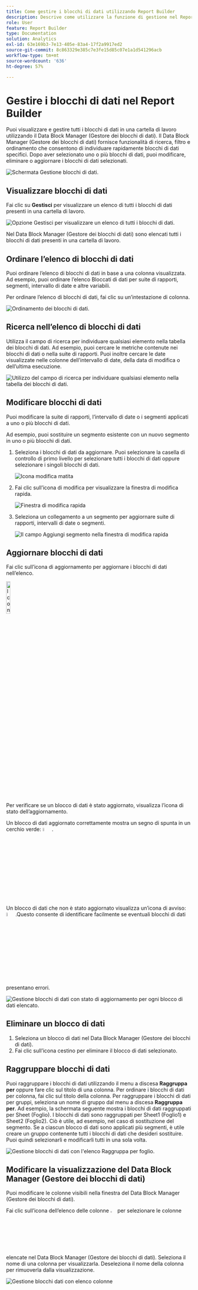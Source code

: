 ```yaml
---
title: Come gestire i blocchi di dati utilizzando Report Builder
description: Descrive come utilizzare la funzione di gestione nel Report Builder
role: User
feature: Report Builder
type: Documentation
solution: Analytics
exl-id: 63e169b3-7e13-405e-83a4-17f2a9917ed2
source-git-commit: 8c863329e385c7e3fe15d85c07e1a1d541296acb
workflow-type: tm+mt
source-wordcount: '636'
ht-degree: 57%

---
```


# Gestire i blocchi di dati nel Report Builder

Puoi visualizzare e gestire tutti i blocchi di dati in una cartella di lavoro utilizzando il Data Block Manager (Gestore dei blocchi di dati). Il Data Block Manager (Gestore dei blocchi di dati) fornisce funzionalità di ricerca, filtro e ordinamento che consentono di individuare rapidamente blocchi di dati specifici. Dopo aver selezionato uno o più blocchi di dati, puoi modificare, eliminare o aggiornare i blocchi di dati selezionati.

![Schermata Gestione blocchi di dati.](./assets/image52.png)

## Visualizzare blocchi di dati

Fai clic su **Gestisci** per visualizzare un elenco di tutti i blocchi di dati presenti in una cartella di lavoro.

![Opzione Gestisci per visualizzare un elenco di tutti i blocchi di dati.](./assets/image53.png)

Nel Data Block Manager (Gestore dei blocchi di dati) sono elencati tutti i blocchi di dati presenti in una cartella di lavoro. 

## Ordinare l’elenco di blocchi di dati

Puoi ordinare l’elenco di blocchi di dati in base a una colonna visualizzata. Ad esempio, puoi ordinare l’elenco Bloccati di dati per suite di rapporti, segmenti, intervallo di date e altre variabili.

Per ordinare l’elenco di blocchi di dati, fai clic su un’intestazione di colonna.

![Ordinamento dei blocchi di dati.](./assets/image54.png)

## Ricerca nell’elenco di blocchi di dati

Utilizza il campo di ricerca per individuare qualsiasi elemento nella tabella dei blocchi di dati. Ad esempio, puoi cercare le metriche contenute nei blocchi di dati o nella suite di rapporti. Puoi inoltre cercare le date visualizzate nelle colonne dell’intervallo di date, della data di modifica o dell’ultima esecuzione.

![Utilizzo del campo di ricerca per individuare qualsiasi elemento nella tabella dei blocchi di dati.](./assets/image55.png)

## Modificare blocchi di dati

Puoi modificare la suite di rapporti, l’intervallo di date o i segmenti applicati a uno o più blocchi di dati.

Ad esempio, puoi sostituire un segmento esistente con un nuovo segmento in uno o più blocchi di dati.

1. Seleziona i blocchi di dati da aggiornare. Puoi selezionare la casella di controllo di primo livello per selezionare tutti i blocchi di dati oppure selezionare i singoli blocchi di dati.

   ![Icona modifica matita](./assets/image56.png)

1. Fai clic sull’icona di modifica per visualizzare la finestra di modifica rapida.

   ![Finestra di modifica rapida](./assets/image58.png)

1. Seleziona un collegamento a un segmento per aggiornare suite di rapporti, intervalli di date o segmenti.

   ![Il campo Aggiungi segmento nella finestra di modifica rapida](./assets/image59.png)

## Aggiornare blocchi di dati

Fai clic sull’icona di aggiornamento per aggiornare i blocchi di dati nell’elenco.

<img src="./assets/refresh-icon.png" width="15%" alt="Icona Aggiorna"/>

Per verificare se un blocco di dati è stato aggiornato, visualizza l’icona di stato dell’aggiornamento.

Un blocco di dati aggiornato correttamente mostra un segno di spunta in un cerchio verde: <img src="./assets/refresh-success.png" width="5%" alt="Cerchio verde con icona segno di spunta"/>.

Un blocco di dati che non è stato aggiornato visualizza un’icona di avviso: <img src="./assets/refresh-failure.png" width="5%" alt="Triangolo rosso con icona punto esclamativo"/>.Questo consente di identificare facilmente se eventuali blocchi di dati presentano errori.


![Gestione blocchi di dati con stato di aggiornamento per ogni blocco di dati elencato.](./assets/image512.png)

## Eliminare un blocco di dati

1. Seleziona un blocco di dati nel Data Block Manager (Gestore dei blocchi di dati).
1. Fai clic sull’icona cestino per eliminare il blocco di dati selezionato.

## Raggruppare blocchi di dati

Puoi raggruppare i blocchi di dati utilizzando il menu a discesa **Raggruppa per** oppure fare clic sul titolo di una colonna. Per ordinare i blocchi di dati per colonna, fai clic sul titolo della colonna. Per raggruppare i blocchi di dati per gruppi, seleziona un nome di gruppo dal menu a discesa **Raggruppa per**. Ad esempio, la schermata seguente mostra i blocchi di dati raggruppati per Sheet (Foglio). I blocchi di dati sono raggruppati per Sheet1 (Foglio1) e Sheet2 (Foglio2). Ciò è utile, ad esempio, nel caso di sostituzione del segmento. Se a ciascun blocco di dati sono applicati più segmenti, è utile creare un gruppo contenente tutti i blocchi di dati che desideri sostituire. Puoi quindi selezionarli e modificarli tutti in una sola volta.

![Gestione blocchi di dati con l&#39;elenco Raggruppa per foglio.](./assets/group-data-blocks.png)

## Modificare la visualizzazione del Data Block Manager (Gestore dei blocchi di dati)

Puoi modificare le colonne visibili nella finestra del Data Block Manager (Gestore dei blocchi di dati).


Fai clic sull’icona dell’elenco delle colonne <img src="./assets/image515.png" width="3%" alt="Icona elenco colonne"/> per selezionare le colonne elencate nel Data Block Manager (Gestore dei blocchi di dati). Seleziona il nome di una colonna per visualizzarla. Deseleziona il nome della colonna per rimuoverla dalla visualizzazione.

![Gestione blocchi dati con elenco colonne](./assets/image516.png)
